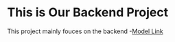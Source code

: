 # This is Our Backend Project

This project mainly fouces on the backend 
-[Model Link](https://app.eraser.io/workspace/YtPqZ1VogxGy1jzIDkzj?origin=share)